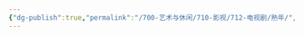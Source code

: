 ```yaml
---
{"dg-publish":true,"permalink":"/700-艺术与休闲/710-影视/712-电视剧/熟年/","tags":["追剧/电视剧"],"noteIcon":""}
---
```



